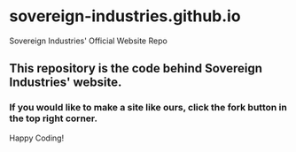 # sovereign-industries.github.io
Sovereign Industries' Official Website Repo

## This repository is the code behind Sovereign Industries' website.
### If you would like to make a site like ours, click the fork button in the top right corner.
Happy Coding!
